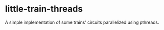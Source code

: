 # little-train-threads
A simple implementation of some trains' circuits parallelized using pthreads. 
